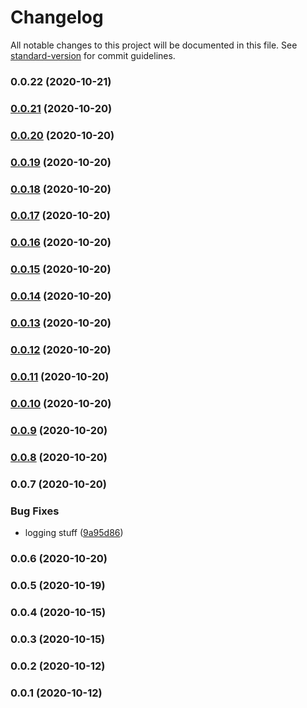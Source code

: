 # Changelog

All notable changes to this project will be documented in this file. See [standard-version](https://github.com/conventional-changelog/standard-version) for commit guidelines.

### 0.0.22 (2020-10-21)

### [0.0.21](https://github.com/JordanSinko/the-typescript-lambda/compare/v0.0.20...v0.0.21) (2020-10-20)

### [0.0.20](https://github.com/JordanSinko/the-typescript-lambda/compare/v0.0.19...v0.0.20) (2020-10-20)

### [0.0.19](https://github.com/JordanSinko/the-typescript-lambda/compare/v0.0.18...v0.0.19) (2020-10-20)

### [0.0.18](https://github.com/JordanSinko/the-typescript-lambda/compare/v0.0.17...v0.0.18) (2020-10-20)

### [0.0.17](https://github.com/JordanSinko/the-typescript-lambda/compare/v0.0.16...v0.0.17) (2020-10-20)

### [0.0.16](https://github.com/JordanSinko/the-typescript-lambda/compare/v0.0.15...v0.0.16) (2020-10-20)

### [0.0.15](https://github.com/JordanSinko/the-typescript-lambda/compare/v0.0.14...v0.0.15) (2020-10-20)

### [0.0.14](https://github.com/JordanSinko/the-typescript-lambda/compare/v0.0.13...v0.0.14) (2020-10-20)

### [0.0.13](https://github.com/JordanSinko/the-typescript-lambda/compare/v0.0.12...v0.0.13) (2020-10-20)

### [0.0.12](https://github.com/JordanSinko/the-typescript-lambda/compare/v0.0.11...v0.0.12) (2020-10-20)

### [0.0.11](https://github.com/JordanSinko/the-typescript-lambda/compare/v0.0.10...v0.0.11) (2020-10-20)

### [0.0.10](https://github.com/JordanSinko/the-typescript-lambda/compare/v0.0.9...v0.0.10) (2020-10-20)

### [0.0.9](https://github.com/JordanSinko/the-typescript-lambda/compare/v0.0.8...v0.0.9) (2020-10-20)

### [0.0.8](https://github.com/JordanSinko/the-typescript-lambda/compare/v0.0.7...v0.0.8) (2020-10-20)

### 0.0.7 (2020-10-20)

### Bug Fixes

- logging stuff ([9a95d86](https://github.com/JordanSinko/the-typescript-lambda/commit/9a95d867248b056a6ff6d2a09055a98825ae42f9))

### 0.0.6 (2020-10-20)

### 0.0.5 (2020-10-19)

### 0.0.4 (2020-10-15)

### 0.0.3 (2020-10-15)

### 0.0.2 (2020-10-12)

### 0.0.1 (2020-10-12)
